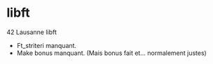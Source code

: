 # libft
42 Lausanne libft

- Ft_striteri manquant.
- Make bonus manquant. (Mais bonus fait et... normalement justes)
